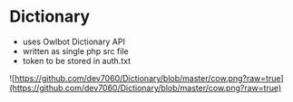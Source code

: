 # Dictionary

- uses Owlbot Dictionary API
- written as single php src file
- token to be stored in auth.txt

![https://github.com/dev7060/Dictionary/blob/master/cow.png?raw=true](https://github.com/dev7060/Dictionary/blob/master/cow.png?raw=true)
